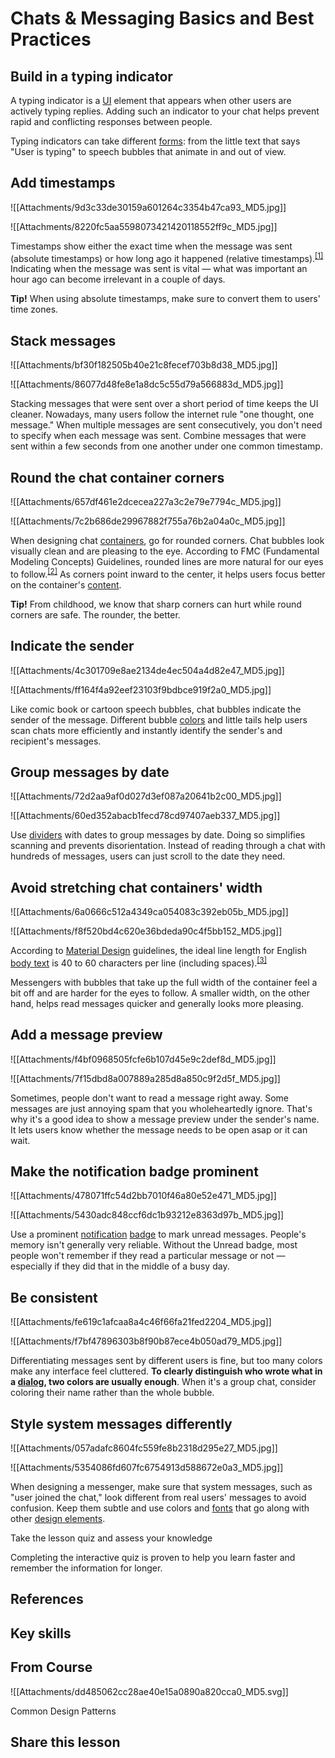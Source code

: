 # Chats & Messaging Basics and Best Practices
## Build in a typing indicator

A typing indicator is a [UI](https://app.uxcel.com/glossary/user-interface) element that appears when other users are actively typing replies. Adding such an indicator to your chat helps prevent rapid and conflicting responses between people. 

Typing indicators can take different [forms](https://app.uxcel.com/glossary/forms): from the little text that says "User is typing" to speech bubbles that animate in and out of view.

## Add timestamps

![[Attachments/9d3c33de30159a601264c3354b47ca93_MD5.jpg]]

![[Attachments/8220fc5aa5598073421420118552ff9c_MD5.jpg]]

Timestamps show either the exact time when the message was sent (absolute timestamps) or how long ago it happened (relative timestamps).<sup><a href="moz-extension://1fff0f8b-616f-485f-8cf3-32584a1a9298/#anchor-1" rel="noopener noreferrer" applinkanchor="">[1]</a></sup> Indicating when the message was sent is vital — what was important an hour ago can become irrelevant in a couple of days.

**Tip!** When using absolute timestamps, make sure to convert them to users' time zones.

## Stack messages

![[Attachments/bf30f182505b40e21c8fecef703b8d38_MD5.jpg]]

![[Attachments/86077d48fe8e1a8dc5c55d79a566883d_MD5.jpg]]

Stacking messages that were sent over a short period of time keeps the UI cleaner. Nowadays, many users follow the internet rule "one thought, one message." When multiple messages are sent consecutively, you don't need to specify when each message was sent. Combine messages that were sent within a few seconds from one another under one common timestamp.

## Round the chat container corners

![[Attachments/657df461e2dcecea227a3c2e79e7794c_MD5.jpg]]

![[Attachments/7c2b686de29967882f755a76b2a04a0c_MD5.jpg]]

When designing chat [containers](https://app.uxcel.com/glossary/container), go for rounded corners. Chat bubbles look visually clean and are pleasing to the eye. According to FMC (Fundamental Modeling Concepts) Guidelines, rounded lines are more natural for our eyes to follow.<sup><a href="moz-extension://1fff0f8b-616f-485f-8cf3-32584a1a9298/#anchor-2" rel="noopener noreferrer" applinkanchor="">[2]</a></sup> As corners point inward to the center, it helps users focus better on the container's [content](https://app.uxcel.com/glossary/content).

**Tip!** From childhood, we know that sharp corners can hurt while round corners are safe. The rounder, the better.

## Indicate the sender

![[Attachments/4c301709e8ae2134de4ec504a4d82e47_MD5.jpg]]

![[Attachments/ff164f4a92eef23103f9bdbce919f2a0_MD5.jpg]]

Like comic book or cartoon speech bubbles, chat bubbles indicate the sender of the message. Different bubble [colors](https://app.uxcel.com/glossary/color) and little tails help users scan chats more efficiently and instantly identify the sender's and recipient's messages.

## Group messages by date

![[Attachments/72d2aa9af0d027d3ef087a20641b2c00_MD5.jpg]]

![[Attachments/60ed352abacb1fecd78cd97407aeb337_MD5.jpg]]

Use [dividers](https://app.uxcel.com/glossary/dividers) with dates to group messages by date. Doing so simplifies scanning and prevents disorientation. Instead of reading through a chat with hundreds of messages, users can just scroll to the date they need.

## Avoid stretching chat containers' width

![[Attachments/6a0666c512a4349ca054083c392eb05b_MD5.jpg]]

![[Attachments/f8f520bd4c620e36bdeda90c4f5bb152_MD5.jpg]]

According to [Material Design](https://app.uxcel.com/glossary/material-design) guidelines, the ideal line length for English [body text](https://app.uxcel.com/glossary/body-text) is 40 to 60 characters per line (including spaces).<sup><a href="moz-extension://1fff0f8b-616f-485f-8cf3-32584a1a9298/#anchor-3" rel="noopener noreferrer" applinkanchor="">[3]</a></sup>

Messengers with bubbles that take up the full width of the container feel a bit off and are harder for the eyes to follow. A smaller width, on the other hand, helps read messages quicker and generally looks more pleasing.

## Add a message preview

![[Attachments/f4bf0968505fcfe6b107d45e9c2def8d_MD5.jpg]]

![[Attachments/7f15dbd8a007889a285d8a850c9f2d5f_MD5.jpg]]

Sometimes, people don't want to read a message right away. Some messages are just annoying spam that you wholeheartedly ignore. That's why it's a good idea to show a message preview under the sender's name. It lets users know whether the message needs to be open asap or it can wait. 

## Make the notification badge prominent

![[Attachments/478071ffc54d2bb7010f46a80e52e471_MD5.jpg]]

![[Attachments/5430adc848ccf6dc1b93212e8363d97b_MD5.jpg]]

Use a prominent [notification](https://app.uxcel.com/glossary/notifications) [badge](https://app.uxcel.com/glossary/badges) to mark unread messages. People's memory isn't generally very reliable. Without the Unread badge, most people won't remember if they read a particular message or not — especially if they did that in the middle of a busy day.

## Be consistent

![[Attachments/fe619c1afcaa8a4c46f66fa21fed2204_MD5.jpg]]

![[Attachments/f7bf47896303b8f90b87ece4b050ad79_MD5.jpg]]

Differentiating messages sent by different users is fine, but too many colors make any interface feel cluttered. **To clearly distinguish who wrote what in a [dialog](https://app.uxcel.com/glossary/dialogs), two colors are usually enough**. When it's a group chat, consider coloring their name rather than the whole bubble.

## Style system messages differently

![[Attachments/057adafc8604fc559fe8b2318d295e27_MD5.jpg]]

![[Attachments/5354086fd607fc6754913d588672e0a3_MD5.jpg]]

When designing a messenger, make sure that system messages, such as "user joined the chat," look different from real users' messages to avoid confusion. Keep them subtle and use colors and [fonts](https://app.uxcel.com/glossary/fonts) that go along with other [design elements](https://app.uxcel.com/glossary/design-elements).

Take the lesson quiz and assess your knowledge

Completing the interactive quiz is proven to help you learn faster and remember the information for longer.

## References

## Key skills

## From Course

![[Attachments/dd485062cc28ae40e15a0890a820cca0_MD5.svg]]

Common Design Patterns

## Share this lesson